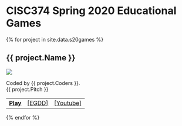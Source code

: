 <h1>CISC374 Spring 2020 Educational Games</h1>

{% for project in site.data.s20games %}

<h2>{{ project.Name }}</h2>

<p>
<a href="{{ project.Link }}" target=_blank>
    <img src="screenshots/{{ project.Key }}_small.png">
</a>
</p>

<p>Coded by {{ project.Coders }}.<br>
{{ project.Pitch }}</p>

<p>
<table>
    <tr>
        <td><strong><a href="{{ project.Link }}">Play</a></strong></td>
        <td><a href="{{ project.EGDD }}">[EGDD]</a></td>
        <td><a href="{{ project.Youtube }}">[Youtube]</a></td>
    </tr>
</table>

</p>

{% endfor %}